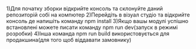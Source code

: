 1)Для початку зборки відкрийте консоль та склонуйте даний репозиторій собі на компютер
2)Перейдіть в візуал студіо та відкрийте консоль де напишіть команду npm install
3)Якщо вашы модулі успішно встановлені можете писати команду npm run dev(запуск в режимі розробки)
4)Інша команда npm run build використовується для продакшина(для того щоб віддавати замовнику)
